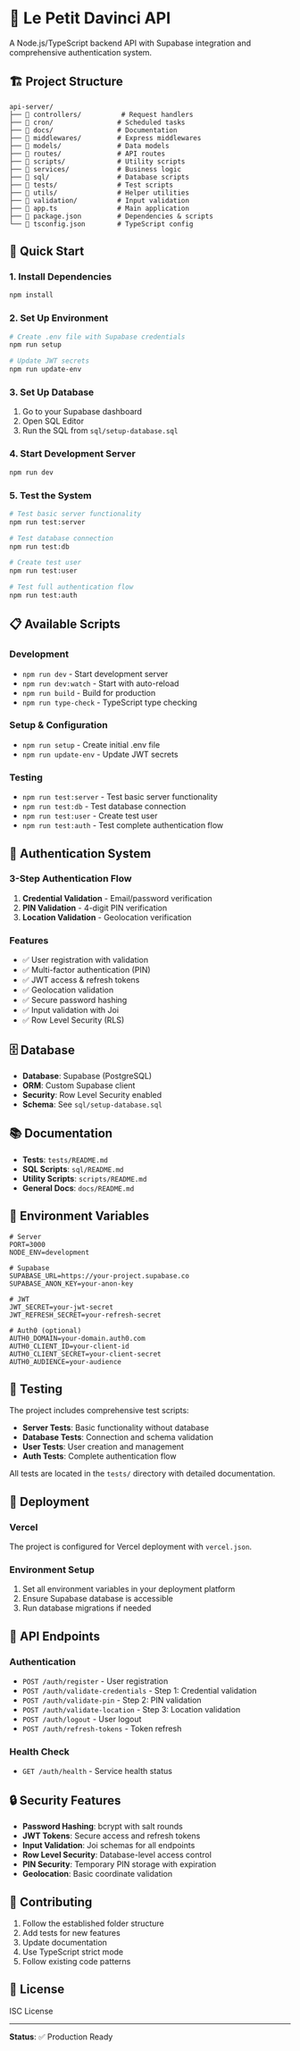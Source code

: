# 🎨 Le Petit Davinci API

A Node.js/TypeScript backend API with Supabase integration and comprehensive authentication system.

## 🏗️ Project Structure

```
api-server/
├── 📁 controllers/          # Request handlers
├── 📁 cron/                # Scheduled tasks
├── 📁 docs/                # Documentation
├── 📁 middlewares/         # Express middlewares
├── 📁 models/              # Data models
├── 📁 routes/              # API routes
├── 📁 scripts/             # Utility scripts
├── 📁 services/            # Business logic
├── 📁 sql/                 # Database scripts
├── 📁 tests/               # Test scripts
├── 📁 utils/               # Helper utilities
├── 📁 validation/          # Input validation
├── 📄 app.ts               # Main application
├── 📄 package.json         # Dependencies & scripts
└── 📄 tsconfig.json        # TypeScript config
```

## 🚀 Quick Start

### **1. Install Dependencies**
```bash
npm install
```

### **2. Set Up Environment**
```bash
# Create .env file with Supabase credentials
npm run setup

# Update JWT secrets
npm run update-env
```

### **3. Set Up Database**
1. Go to your Supabase dashboard
2. Open SQL Editor
3. Run the SQL from `sql/setup-database.sql`

### **4. Start Development Server**
```bash
npm run dev
```

### **5. Test the System**
```bash
# Test basic server functionality
npm run test:server

# Test database connection
npm run test:db

# Create test user
npm run test:user

# Test full authentication flow
npm run test:auth
```

## 📋 Available Scripts

### **Development**
- `npm run dev` - Start development server
- `npm run dev:watch` - Start with auto-reload
- `npm run build` - Build for production
- `npm run type-check` - TypeScript type checking

### **Setup & Configuration**
- `npm run setup` - Create initial .env file
- `npm run update-env` - Update JWT secrets

### **Testing**
- `npm run test:server` - Test basic server functionality
- `npm run test:db` - Test database connection
- `npm run test:user` - Create test user
- `npm run test:auth` - Test complete authentication flow

## 🔐 Authentication System

### **3-Step Authentication Flow**
1. **Credential Validation** - Email/password verification
2. **PIN Validation** - 4-digit PIN verification
3. **Location Validation** - Geolocation verification

### **Features**
- ✅ User registration with validation
- ✅ Multi-factor authentication (PIN)
- ✅ JWT access & refresh tokens
- ✅ Geolocation validation
- ✅ Secure password hashing
- ✅ Input validation with Joi
- ✅ Row Level Security (RLS)

## 🗄️ Database

- **Database**: Supabase (PostgreSQL)
- **ORM**: Custom Supabase client
- **Security**: Row Level Security enabled
- **Schema**: See `sql/setup-database.sql`

## 📚 Documentation

- **Tests**: `tests/README.md`
- **SQL Scripts**: `sql/README.md`
- **Utility Scripts**: `scripts/README.md`
- **General Docs**: `docs/README.md`

## 🔧 Environment Variables

```env
# Server
PORT=3000
NODE_ENV=development

# Supabase
SUPABASE_URL=https://your-project.supabase.co
SUPABASE_ANON_KEY=your-anon-key

# JWT
JWT_SECRET=your-jwt-secret
JWT_REFRESH_SECRET=your-refresh-secret

# Auth0 (optional)
AUTH0_DOMAIN=your-domain.auth0.com
AUTH0_CLIENT_ID=your-client-id
AUTH0_CLIENT_SECRET=your-client-secret
AUTH0_AUDIENCE=your-audience
```

## 🧪 Testing

The project includes comprehensive test scripts:

- **Server Tests**: Basic functionality without database
- **Database Tests**: Connection and schema validation
- **User Tests**: User creation and management
- **Auth Tests**: Complete authentication flow

All tests are located in the `tests/` directory with detailed documentation.

## 🚀 Deployment

### **Vercel**
The project is configured for Vercel deployment with `vercel.json`.

### **Environment Setup**
1. Set all environment variables in your deployment platform
2. Ensure Supabase database is accessible
3. Run database migrations if needed

## 📝 API Endpoints

### **Authentication**
- `POST /auth/register` - User registration
- `POST /auth/validate-credentials` - Step 1: Credential validation
- `POST /auth/validate-pin` - Step 2: PIN validation
- `POST /auth/validate-location` - Step 3: Location validation
- `POST /auth/logout` - User logout
- `POST /auth/refresh-tokens` - Token refresh

### **Health Check**
- `GET /auth/health` - Service health status

## 🔒 Security Features

- **Password Hashing**: bcrypt with salt rounds
- **JWT Tokens**: Secure access and refresh tokens
- **Input Validation**: Joi schemas for all endpoints
- **Row Level Security**: Database-level access control
- **PIN Security**: Temporary PIN storage with expiration
- **Geolocation**: Basic coordinate validation

## 🤝 Contributing

1. Follow the established folder structure
2. Add tests for new features
3. Update documentation
4. Use TypeScript strict mode
5. Follow existing code patterns

## 📄 License

ISC License

---

**Status**: ✅ Production Ready
